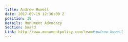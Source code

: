 ```yaml
---
title: Andrew Howell
date: 2017-09-19 12:36:00 Z
position: 39
Details: Monument Advocacy
Section: board
Link: http://www.monumentpolicy.com/team#andrew-howell
---
```



